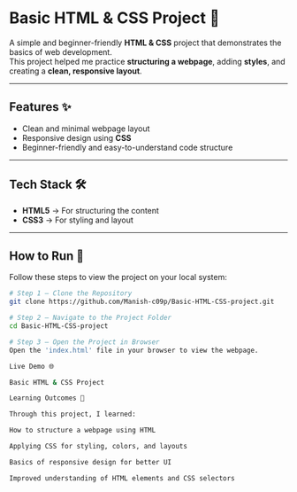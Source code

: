 # Basic HTML & CSS Project 🌿
A simple and beginner-friendly **HTML & CSS** project that demonstrates the basics of web development.  
This project helped me practice **structuring a webpage**, adding **styles**, and creating a **clean, responsive layout**.

---

## Features ✨
- Clean and minimal webpage layout
- Responsive design using **CSS**
- Beginner-friendly and easy-to-understand code structure

---

## Tech Stack 🛠️
- **HTML5** → For structuring the content  
- **CSS3** → For styling and layout

---

## How to Run 🚀

Follow these steps to view the project on your local system:

```bash
# Step 1 — Clone the Repository
git clone https://github.com/Manish-c09p/Basic-HTML-CSS-project.git

# Step 2 — Navigate to the Project Folder
cd Basic-HTML-CSS-project

# Step 3 — Open the Project in Browser
Open the 'index.html' file in your browser to view the webpage.

Live Demo 🌐

Basic HTML & CSS Project

Learning Outcomes 📘

Through this project, I learned:

How to structure a webpage using HTML

Applying CSS for styling, colors, and layouts

Basics of responsive design for better UI

Improved understanding of HTML elements and CSS selectors
